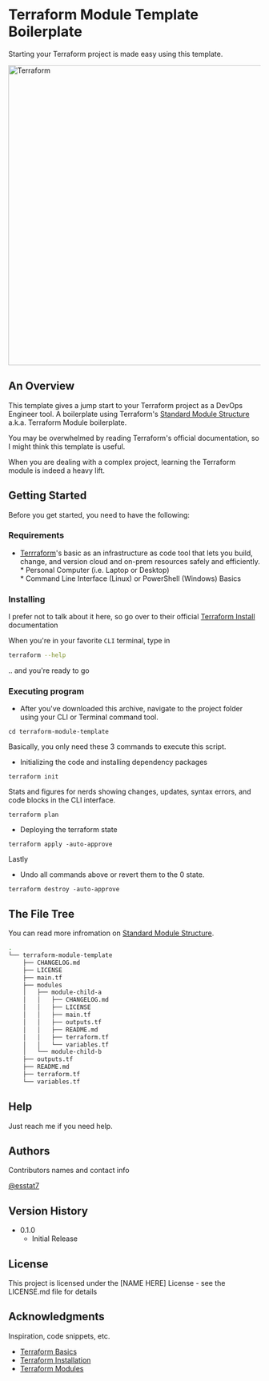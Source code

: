 # Terraform Module Template Boilerplate

Starting your Terraform project is made easy using this template.

<img alt="Terraform" src="https://www.datocms-assets.com/2885/1629941242-logo-terraform-main.svg" width="600px">

## An Overview

This template gives a jump start to your Terraform project as a DevOps Engineer tool. A boilerplate using Terraform's [Standard Module Structure](https://www.terraform.io/language/modules/develop/structure)
a.k.a. Terraform Module boilerplate.

You may be overwhelmed by reading Terraform's official documentation, so I might think this template is useful.

When you are dealing with a complex project, learning the Terraform module is indeed a heavy lift.

## Getting Started
Before you get started, you need to have the following:

### Requirements

* [Terrraform](https://www.terraform.io/)'s basic as an infrastructure as code tool that lets you build, change, and version cloud and on-prem resources safely and efficiently.
* Personal Computer (i.e. Laptop or Desktop)
* Command Line Interface (Linux) or PowerShell (Windows) Basics

### Installing
I prefer not to talk about it here, so go over to their official [Terraform Install](https://learn.hashicorp.com/tutorials/terraform/install-cli) documentation

When you're in your favorite `CLI` terminal, type in
```bash
terraform --help
```
.. and you're ready to go

### Executing program

* After you've downloaded this archive, navigate to the project folder using your CLI or Terminal command tool.

```code
cd terraform-module-template
```

Basically, you only need these 3 commands to execute this script.
* Initializing the code and installing dependency packages
```code
terraform init
```
Stats and figures for nerds showing changes, updates, syntax errors, and code blocks in the CLI interface.
```code
terraform plan
```
* Deploying the terraform state
```code
terraform apply -auto-approve
```
Lastly
* Undo all commands above or revert them to the 0 state.
```code
terraform destroy -auto-approve
```

## The File Tree
You can read more infromation on [Standard Module Structure](https://www.terraform.io/language/modules/develop/structure).
```bash
.
└── terraform-module-template
    ├── CHANGELOG.md
    ├── LICENSE
    ├── main.tf
    ├── modules
    │   ├── module-child-a
    │   │   ├── CHANGELOG.md
    │   │   ├── LICENSE
    │   │   ├── main.tf
    │   │   ├── outputs.tf
    │   │   ├── README.md
    │   │   ├── terraform.tf
    │   │   └── variables.tf
    │   └── module-child-b
    ├── outputs.tf
    ├── README.md
    ├── terraform.tf
    └── variables.tf
```

## Help

Just reach me if you need help.


## Authors

Contributors names and contact info

[@esstat7](https://twitter.com/esstat17)

## Version History
* 0.1.0
    * Initial Release

## License

This project is licensed under the [NAME HERE] License - see the LICENSE.md file for details

## Acknowledgments

Inspiration, code snippets, etc.
* [Terraform Basics](https://www.terraform.io/intro)
* [Terraform Installation](https://learn.hashicorp.com/tutorials/terraform/install-cli)
* [Terraform Modules](https://www.terraform.io/language/modules/develop)
